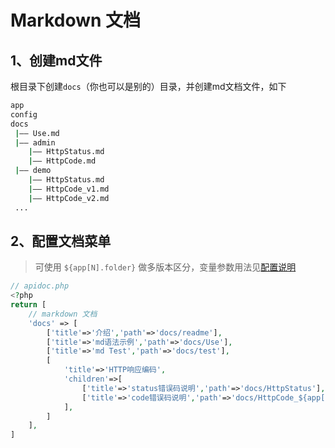 # Markdown 文档

## 1、创建md文件

根目录下创建`docs`（你也可以是别的）目录，并创建md文档文件，如下

```sh
app
config
docs
 |—— Use.md
 |—— admin
    |—— HttpStatus.md
    |—— HttpCode.md
 |—— demo
    |—— HttpStatus.md
    |—— HttpCode_v1.md 
    |—— HttpCode_v2.md
 ...
```

## 2、配置文档菜单

> 可使用 `${app[N].folder}` 做多版本区分，变量参数用法见[配置说明](/config/#应用-版本变量说明)
```php
// apidoc.php
<?php
return [
    // markdown 文档
    'docs' => [
        ['title'=>'介绍','path'=>'docs/readme'],
        ['title'=>'md语法示例','path'=>'docs/Use'],
        ['title'=>'md Test','path'=>'docs/test'],
        [
            'title'=>'HTTP响应编码',
            'children'=>[
                ['title'=>'status错误码说明','path'=>'docs/HttpStatus'],
                ['title'=>'code错误码说明','path'=>'docs/HttpCode_${app[0].folder}_${app[1].folder}'],
            ],
        ]
    ],
]
```

